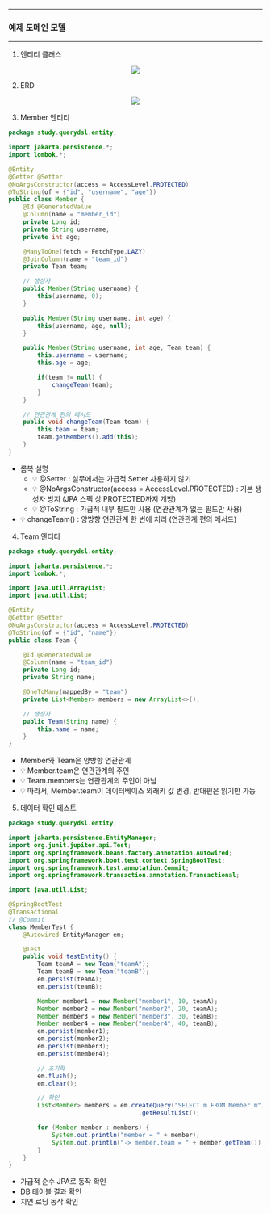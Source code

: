-----
### 예제 도메인 모델
-----
1. 엔티티 클래스
<div align="center">
<img src="https://github.com/user-attachments/assets/c31a8230-253f-42f5-97bf-347a95f8fac8">
</div>

2. ERD
<div align="center">
<img src="https://github.com/user-attachments/assets/cf4e56f0-c6b4-4edf-9e82-b0463328874a">
</div>

3. Member 엔티티
```java
package study.querydsl.entity;

import jakarta.persistence.*;
import lombok.*;

@Entity
@Getter @Setter
@NoArgsConstructor(access = AccessLevel.PROTECTED)
@ToString(of = {"id", "username", "age"})
public class Member {
    @Id @GeneratedValue
    @Column(name = "member_id")
    private Long id;
    private String username;
    private int age;

    @ManyToOne(fetch = FetchType.LAZY)
    @JoinColumn(name = "team_id")
    private Team team;

    // 생성자
    public Member(String username) {
        this(username, 0);
    }

    public Member(String username, int age) {
        this(username, age, null);
    }

    public Member(String username, int age, Team team) {
        this.username = username;
        this.age = age;

        if(team != null) {
            changeTeam(team);
        }
    }

    // 연관관계 편의 메서드
    public void changeTeam(Team team) {
        this.team = team;
        team.getMembers().add(this);
    }
}
```
  - 롬복 설명
    + 💡 @Setter : 실무에서는 가급적 Setter 사용하지 않기
    + 💡 @NoArgsConstructor(access = AccessLevel.PROTECTED) : 기본 생성자 방지 (JPA 스펙 상 PROTECTED까지 개방)
    + 💡 @ToString : 가급적 내부 필드만 사용 (연관관계가 없는 필드만 사용)
  - 💡 changeTeam() : 양방향 연관관계 한 번에 처리 (연관관계 편의 메서드)

4. Team 엔티티
```java
package study.querydsl.entity;

import jakarta.persistence.*;
import lombok.*;

import java.util.ArrayList;
import java.util.List;

@Entity
@Getter @Setter
@NoArgsConstructor(access = AccessLevel.PROTECTED)
@ToString(of = {"id", "name"})
public class Team {

    @Id @GeneratedValue
    @Column(name = "team_id")
    private Long id;
    private String name;

    @OneToMany(mappedBy = "team")
    private List<Member> members = new ArrayList<>();

    // 생성자
    public Team(String name) {
        this.name = name;
    }
}
```
  - Member와 Team은 양방향 연관관계
  - 💡 Member.team은 연관관계의 주인
  - 💡 Team.members는 연관관계의 주인이 아님
  - 💡 따라서, Member.team이 데이터베이스 외래키 값 변경, 반대편은 읽기만 가능

5. 데이터 확인 테스트
```java
package study.querydsl.entity;

import jakarta.persistence.EntityManager;
import org.junit.jupiter.api.Test;
import org.springframework.beans.factory.annotation.Autowired;
import org.springframework.boot.test.context.SpringBootTest;
import org.springframework.test.annotation.Commit;
import org.springframework.transaction.annotation.Transactional;

import java.util.List;

@SpringBootTest
@Transactional
// @Commit
class MemberTest {
    @Autowired EntityManager em;

    @Test
    public void testEntity() {
        Team teamA = new Team("teamA");
        Team teamB = new Team("teamB");
        em.persist(teamA);
        em.persist(teamB);

        Member member1 = new Member("member1", 10, teamA);
        Member member2 = new Member("member2", 20, teamA);
        Member member3 = new Member("member3", 30, teamB);
        Member member4 = new Member("member4", 40, teamB);
        em.persist(member1);
        em.persist(member2);
        em.persist(member3);
        em.persist(member4);

        // 초기화
        em.flush();
        em.clear();

        // 확인
        List<Member> members = em.createQuery("SELECT m FROM Member m", Member.class)
                                    .getResultList();

        for (Member member : members) {
            System.out.println("member = " + member);
            System.out.println("-> member.team = " + member.getTeam());
        }
    }
}
```
  - 가급적 순수 JPA로 동작 확인
  - DB 테이블 결과 확인
  - 지연 로딩 동작 확인
